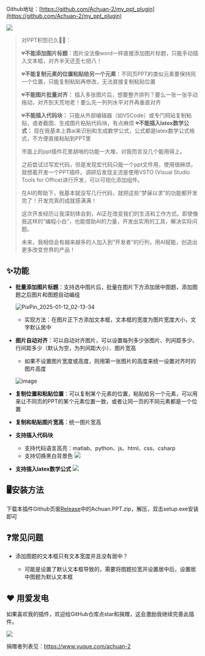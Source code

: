 

Github地址：[https://github.com/Achuan-2/my_ppt_plugin](https://github.com/Achuan-2/my_ppt_plugin)


![](https://fastly.jsdelivr.net/gh/Achuan-2/PicBed/assets/PixPin_2025-01-13_17-43-10-2025-01-13.png)

> 对PPT积怨已久😮‍💨：
>
> 💔**不能添加图片标题**：图片没法像word一样直接添加图片标题，只能手动插入文本框，对齐半天还歪七扭八！
>
> 💔**不能复制元素的位置粘贴给另一个元素**：不同页PPT的类似元素要保持同一个位置，只能复制粘贴再修改，无法直接复制粘贴位置
>
> 💔**不能图片批量对齐：**  插入多张图片后，想要整齐排列？要么一张一张手动拖动，对齐到天荒地老！要么先一列列水平对齐再垂直对齐
>
> 💔**不能插入代码块：**  只能从外部编辑器（如VSCode）或专门网站复制粘贴，或者截图、生成图片粘贴代码块，有点麻烦
>💔**不能插入latex数学公式：**  现在我基本上靠ai来识别和生成数学公式，公式都是latex数学公式格式，不方便直接粘贴到PPT里
>
> 市面上的ppt插件花里胡哨的功能一大堆，对我而言没几个能用得上。
>
> 之前尝试过写宏代码，但是发现宏代码只能一个ppt文件用，使用很麻烦，就想着开发一个PPT插件。调研后发现主流是使用VSTO (Visual Studio Tools for Office)进行开发，可以可视化添加组件。
>
> 在AI的帮助下，我基本就没写几行代码，就把这些“梦寐以求”的功能都开发完了！开发完真的成就感满满！
>
> 这次开发经历让我深刻体会到，AI正在改变我们的生活和工作方式。即使像我这样的“编程小白”，也能借助AI的力量，开发出实用的工具，解决实际问题。
>
> 未来，我相信会有越来越多的人加入到“开发者”的行列，用AI赋能，创造出更多改变世界的产品！

## ✨功能

* **批量添加图片标题**：支持选中图片后，批量在图片下方添加居中图题，添加图题之后图片和图题自动编组

  ![PixPin_2025-01-12_02-13-34](https://github.com/user-attachments/assets/c3826efb-726c-4318-856e-7ba1fc6d9dea)



  * 实现方法：在图片正下方添加文本框，文本框的宽度为图片宽度大小，文字默认居中
* **图片自动对齐**：可以自动对齐图片，可以设置每列多少张图片、列间距多少、行间距多少（默认为空，为列间距大小）、图片宽高

  * 如果不设置图片宽度或高度，则用第一张图片的高度来统一设置对齐时的图片高度

  ![image](https://github.com/user-attachments/assets/3b8f8e60-ba82-4988-b7d2-b62d3b72f033)

* **复制位置和粘贴位置**：可以复制某个元素的位置，粘贴给另一个元素，可以用来让不同页的PPT的某个元素位置一致，或者让同一页的不同元素都是一个位置
* **复制和粘贴图片宽高**：统一图片宽高
* **支持插入代码块**
  * 支持代码语言高亮：matlab、python、js、html、css、csharp
  * 支持切换黑白背景色
   ![](https://fastly.jsdelivr.net/gh/Achuan-2/PicBed/assets/PixPin_2025-01-13_15-31-41-2025-01-13.png)

- **支持插入latex数学公式**
    ![](https://fastly.jsdelivr.net/gh/Achuan-2/PicBed/assets/PixPin_2025-01-13_17-56-59-2025-01-13.png)

## 🖥️安装方法

下载本插件Github页面[Release](https://github.com/Achuan-2/my_ppt_plugin/releases)中的Achuan.PPT.zip，解压，双击setup.exe安装即可



## ❓常见问题

* 添加图题的文本框只有文本宽度并且没有居中？

  * 可能是设置了默认文本框导致的，需要将图题拉宽并设置居中后，设置居中图题为默认文本框


## ❤️ 用爱发电

如果喜欢我的插件，欢迎给GitHub仓库点star和捐赠，这会激励我继续完善此插件。

![](https://fastly.jsdelivr.net/gh/Achuan-2/PicBed/assets/20241118182532-2024-11-18.png)

捐赠者列表见：https://www.yuque.com/achuan-2